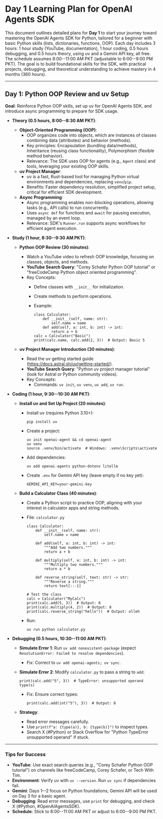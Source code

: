 Day 1  Learning Plan for OpenAI Agents SDK
===================================================

This document outlines detailed plans for **Day 1**  to start your journey toward mastering the OpenAI Agents SDK for Python, tailored for a beginner with basic Python skills (lists, dictionaries, functions, OOP). Each day includes 3 hours: 1 hour study (YouTube, documentation), 1 hour coding, 0.5 hours debugging, and 0.5 hours theory, using uv and a Gemini API key, all free. The schedule assumes 8:00--11:00 AM PKT (adjustable to 6:00--9:00 PM PKT). The goal is to build foundational skills for the SDK, with practical projects, debugging, and theoretical understanding to achieve mastery in 4 months (360 hours).

* * * * *

Day 1: Python OOP Review and uv Setup
-------------------------------------

**Goal**: Reinforce Python OOP skills, set up uv for OpenAI Agents SDK, and introduce async programming to prepare for SDK usage.

-   **Theory (0.5 hours, 8:00--8:30 AM PKT)**:

    -   **Object-Oriented Programming (OOP)**:
        -   OOP organizes code into objects, which are instances of classes combining data (attributes) and behavior (methods).
        -   Key principles: Encapsulation (bundling data/methods), Inheritance (reusing class functionality), Polymorphism (flexible method behavior).
        -   Relevance: The SDK uses OOP for agents (e.g., `Agent` class) and tools, leveraging your existing OOP skills.
    -   **uv Project Manager**:
        -   uv is a fast, Rust-based tool for managing Python virtual environments and dependencies, replacing `venv`/`pip`.
        -   Benefits: Faster dependency resolution, simplified project setup, critical for efficient SDK development.
    -   **Async Programming**:
        -   Async programming enables non-blocking operations, allowing tasks (e.g., API calls) to run concurrently.
        -   Uses `async def` for functions and `await` for pausing execution, managed by an event loop.
        -   Relevance: SDK's `Runner.run` supports async workflows for efficient agent execution.
-   **Study (1 hour, 8:30--9:30 AM PKT)**:

    -   **Python OOP Review (30 minutes)**:
        -   Watch a YouTube video to refresh OOP knowledge, focusing on classes, objects, and methods.
        -   **YouTube Search Query**: "Corey Schafer Python OOP tutorial" or "freeCodeCamp Python object oriented programming".
        -   Key Concepts:
            -   Define classes with `__init__` for initialization.

            -   Create methods to perform operations.

            -   Example:

                ```
                class Calculator:
                    def __init__(self, name: str):
                        self.name = name
                    def add(self, a: int, b: int) -> int:
                        return a + b
                calc = Calculator("Basic")
                print(calc.name, calc.add(2, 3))  # Output: Basic 5

                ```

    -   **uv Project Manager Introduction (30 minutes)**:
        -   Read the uv getting started guide (<https://docs.astral.sh/uv/getting-started/>).
        -   **YouTube Search Query**: "Python uv project manager tutorial" (look for Astral or Python community videos).
        -   Key Concepts:
            -   Commands: `uv init`, `uv venv`, `uv add`, `uv run`.
-   **Coding (1 hour, 9:30--10:30 AM PKT)**:

    -   **Install uv and Set Up Project (20 minutes)**:
        -   Install uv (requires Python 3.10+):

            ```
            pip install uv

            ```

        -   Create a project:

            ```
            uv init openai-agent && cd openai-agent
            uv venv
            source .venv/bin/activate  # Windows: .venv\Scripts\activate

            ```

        -   Add dependencies:

            ```
            uv add openai-agents python-dotenv litellm

            ```

        -   Create `.env` for Gemini API key (leave empty if no key yet):

            ```
            GEMINI_API_KEY=your-gemini-key

            ```

    -   **Build a Calculator Class (40 minutes)**:
        -   Create a Python script to practice OOP, aligning with your interest in calculator apps and string methods.

        -   File: `calculator.py`

            ```
            class Calculator:
                def __init__(self, name: str):
                    self.name = name

                def add(self, a: int, b: int) -> int:
                    """Add two numbers."""
                    return a + b

                def multiply(self, a: int, b: int) -> int:
                    """Multiply two numbers."""
                    return a * b

                def reverse_string(self, text: str) -> str:
                    """Reverse a string."""
                    return text[::-1]

            # Test the class
            calc = Calculator("MyCalc")
            print(calc.add(5, 3))  # Output: 8
            print(calc.multiply(4, 2))  # Output: 8
            print(calc.reverse_string("hello"))  # Output: olleh

            ```

        -   Run:

            ```
            uv run python calculator.py

            ```

-   **Debugging (0.5 hours, 10:30--11:00 AM PKT)**:

    -   **Simulate Error 1**: Run `uv add nonexistent-package` (expect `ResolutionError: Failed to resolve dependencies`).

        -   Fix: Correct to `uv add openai-agents; uv sync`.
    -   **Simulate Error 2**: Modify `calculator.py` to pass a string to `add`:

        ```
        print(calc.add("5", 3))  # TypeError: unsupported operand type(s)

        ```

        -   Fix: Ensure correct types:

            ```
            print(calc.add(int("5"), 3))  # Output: 8

            ```

    -   **Strategy**:

        -   Read error messages carefully.
        -   Use `print(f"a: {type(a)}, b: {type(b)}")` to inspect types.
        -   Search X (#Python) or Stack Overflow for "Python TypeError unsupported operand" if stuck.

* * * * *

### Tips for Success

-   **YouTube**: Use exact search queries (e.g., "Corey Schafer Python OOP tutorial") on channels like freeCodeCamp, Corey Schafer, or Tech With Tim.
-   **Environment**: Verify uv with `uv --version`. Run `uv sync` if dependencies fail.
-   **Gemini**: Days 1--2 focus on Python foundations; Gemini API will be used on Day 3 for a basic agent.
-   **Debugging**: Read error messages, use `print` for debugging, and check X (#Python, #OpenAIAgentsSDK).
-   **Schedule**: Stick to 8:00--11:00 AM PKT or adjust to 6:00--9:00 PM PKT.

